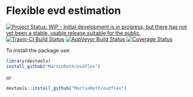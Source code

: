 
<!-- README.md is generated from README.Rmd. Please edit that file -->
Flexible evd estimation
=======================

[![Project Status: WIP - Initial development is in progress, but there has not yet been a stable, usable release suitable for the public.](http://www.repostatus.org/badges/latest/wip.svg)](http://www.repostatus.org/#wip) [![Travis-CI Build Status](https://travis-ci.org/MartinRoth/evdflex.svg?branch=master)](https://travis-ci.org/MartinRoth/evdflex) [![AppVeyor Build Status](https://ci.appveyor.com/api/projects/status/github/MartinRoth/evdflex?branch=master&svg=true)](https://ci.appveyor.com/project/MartinRoth/evdflex) [![Coverage Status](https://img.shields.io/codecov/c/github/MartinRoth/evdflex/master.svg)](https://codecov.io/github/MartinRoth/evdflex?branch=master)

To install the package use:

``` r
library(devtools)
install_github("MartinRoth/evdflex")
```

or

``` r
devtools::install_github("MartinRoth/evdflex")
```
